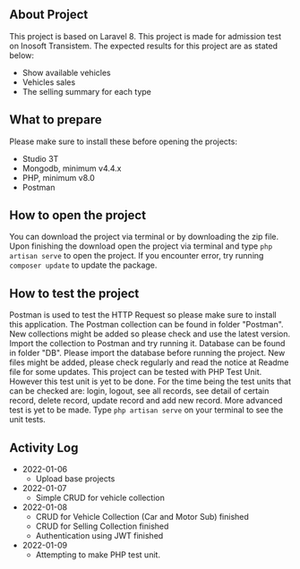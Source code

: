 ## About Project

This project is based on Laravel 8. This project is made for admission test on Inosoft Transistem. The expected results for this project are as stated below:
- Show available vehicles
- Vehicles sales
- The selling summary for each type

## What to prepare

Please make sure to install these before opening the projects:
- Studio 3T
- Mongodb, minimum v4.4.x
- PHP, minimum v8.0
- Postman

## How to open the project

You can download the project via terminal or by downloading the zip file.
Upon finishing the download open the project via terminal and type `php artisan serve` to open the project.
If you encounter error, try running `composer update` to update the package.

## How to test the project

Postman is used to test the HTTP Request so please make sure to install this application. The Postman collection can be found in folder "Postman". New collections might be added so please check and use the latest version.
Import the collection to Postman and try running it.
Database can be found in folder "DB". Please import the database before running the project. New files might be added, please check regularly and read the notice at Readme file for some updates.
This project can be tested with PHP Test Unit. However this test unit is yet to be done. For the time being the test units that can be checked are: login, logout, see all records, see detail of certain record, delete record, update record and add new record. More advanced test is yet to be made.
Type `php artisan serve` on your terminal to see the unit tests.

## Activity Log
- 2022-01-06
    * Upload base projects
- 2022-01-07
    * Simple CRUD for vehicle collection
- 2022-01-08
    * CRUD for Vehicle Collection (Car and Motor Sub) finished
    * CRUD for Selling Collection finished
    * Authentication using JWT finished
- 2022-01-09
    * Attempting to make PHP test unit.